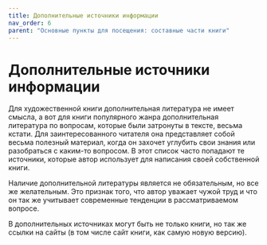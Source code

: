 ```yaml
---
title: Дополнительные источники информации
nav_order: 6
parent: "Основные пункты для посещения: составные части книги"
---
```


# Дополнительные источники информации

Для художественной книги дополнительная литература не имеет смысла, а
вот для книги популярного жанра дополнительная литература по вопросам,
которые были затронуты в тексте, весьма кстати.  Для заинтересованного
читателя она представляет собой весьма полезный материал, когда он
захочет углубить свои знания или разобраться с каким-то вопросом.  В
этот список часто попадают те источники, которые автор использует для
написания своей собственной книги.

Наличие дополнительной литературы является не обязательным, но все же
желательным.  Это признак того, что автор уважает чужой труд и что он
так же учитывает современные тенденции в рассматриваемом вопросе.

В дополнительных источниках могут быть не только книги, но так же
ссылки на сайты (в том числе сайт книги, как самую новую версию).

